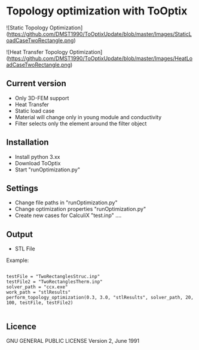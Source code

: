 

# Topology optimization with ToOptix

![Static Topology Optimization] (https://github.com/DMST1990/ToOptixUpdate/blob/master/Images/StaticLoadCaseTwoRectangle.png)

![Heat Transfer Topology Optimization] (https://github.com/DMST1990/ToOptixUpdate/blob/master/Images/HeatLoadCaseTwoRectangle.png)

## Current version
- Only 3D-FEM support
- Heat Transfer
- Static load case
- Material will change only in young module and conductivity
- Filter selects only the element around the filter object

## Installation
- Install python 3.xx
- Download ToOptix
- Start "runOptimization.py"


## Settings
- Change file paths in "runOptimization.py"
- Change optimization properties "runOptimization.py"
- Create new cases for CalculiX "test.inp" ....

## Output
- STL File

Example:

```python,test

testFile = "TwoRectanglesStruc.inp"
testFile2 = "TwoRectanglesTherm.inp"
solver_path = "ccx.exe"
work_path = "stlResults"
perform_topology_optimization(0.3, 3.0, "stlResults", solver_path, 20, 100, testFile, testFile2)


```


## Licence

GNU GENERAL PUBLIC LICENSE
Version 2, June 1991





